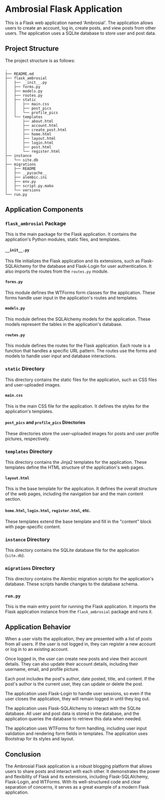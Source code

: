# Ambrosial Flask Application

This is a Flask web application named 'Ambrosial'. The application allows users to create an account, log in, create posts, and view posts from other users. The application uses a SQLite database to store user and post data.

## Project Structure

The project structure is as follows:

```
.
├── README.md
├── flask_ambrosial
│   ├── __init__.py
│   ├── forms.py
│   ├── models.py
│   ├── routes.py
│   ├── static
│   │   ├── main.css
│   │   ├── post_pics
│   │   └── profile_pics
│   └── templates
│       ├── about.html
│       ├── account.html
│       ├── create_post.html
│       ├── home.html
│       ├── layout.html
│       ├── login.html
│       ├── post.html
│       └── register.html
├── instance
│   └── site.db
├── migrations
│   ├── README
│   ├── __pycache__
│   ├── alembic.ini
│   ├── env.py
│   ├── script.py.mako
│   └── versions
└── run.py
```

## Application Components

### `flask_ambrosial` Package

This is the main package for the Flask application. It contains the application's Python modules, static files, and templates.

#### `__init__.py`

This file initializes the Flask application and its extensions, such as Flask-SQLAlchemy for the database and Flask-Login for user authentication. It also imports the routes from the `routes.py` module.

#### `forms.py`

This module defines the WTForms form classes for the application. These forms handle user input in the application's routes and templates.

#### `models.py`

This module defines the SQLAlchemy models for the application. These models represent the tables in the application's database.

#### `routes.py`

This module defines the routes for the Flask application. Each route is a function that handles a specific URL pattern. The routes use the forms and models to handle user input and database interactions.

### `static` Directory

This directory contains the static files for the application, such as CSS files and user-uploaded images.

#### `main.css`

This is the main CSS file for the application. It defines the styles for the application's templates.

#### `post_pics` and `profile_pics` Directories

These directories store the user-uploaded images for posts and user profile pictures, respectively.

### `templates` Directory

This directory contains the Jinja2 templates for the application. These templates define the HTML structure of the application's web pages.

#### `layout.html`

This is the base template for the application. It defines the overall structure of the web pages, including the navigation bar and the main content section.

#### `home.html`, `login.html`, `register.html`, etc.

These templates extend the base template and fill in the "content" block with page-specific content.

### `instance` Directory

This directory contains the SQLite database file for the application (`site.db`).

### `migrations` Directory

This directory contains the Alembic migration scripts for the application's database. These scripts handle changes to the database schema.

### `run.py`

This is the main entry point for running the Flask application. It imports the Flask application instance from the `flask_ambrosial` package and runs it.

## Application Behavior

When a user visits the application, they are presented with a list of posts from all users. If the user is not logged in, they can register a new account or log in to an existing account.

Once logged in, the user can create new posts and view their account details. They can also update their account details, including their username, email, and profile picture.

Each post includes the post's author, date posted, title, and content. If the post's author is the current user, they can update or delete the post.

The application uses Flask-Login to handle user sessions, so even if the user closes the application, they will remain logged in until they log out.

The application uses Flask-SQLAlchemy to interact with the SQLite database. All user and post data is stored in the database, and the application queries the database to retrieve this data when needed.

The application uses WTForms for form handling, including user input validation and rendering form fields in templates. The application uses Bootstrap for its styles and layout.

## Conclusion

The Ambrosial Flask application is a robust blogging platform that allows users to share posts and interact with each other. It demonstrates the power and flexibility of Flask and its extensions, including Flask-SQLAlchemy, Flask-Login, and WTForms. With its well-structured code and clear separation of concerns, it serves as a great example of a modern Flask application.
